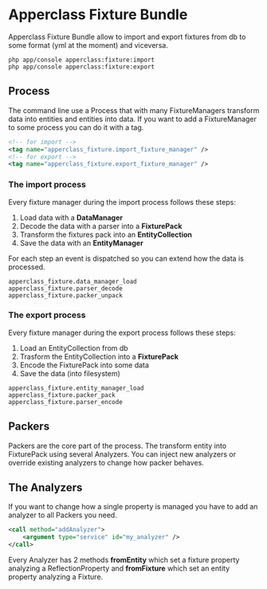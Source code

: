 # Apperclass Fixture Bundle

Apperclass Fixture Bundle allow to import and export fixtures from db to some format (yml at the moment) and viceversa.

```shell
php app/console apperclass:fixture:import
php app/console apperclass:fixture:export
```

## Process

The command line use a Process that with many FixtureManagers transform data into entities and entities into data. If you want to add a FixtureManager to some process you can do it with a tag.

```xml
<!-- for import -->
<tag name="apperclass_fixture.import_fixture_manager" />
<!-- for export -->
<tag name="apperclass_fixture.export_fixture_manager" />
```

### The import process

Every fixture manager during the import process follows these steps:

1. Load data with a **DataManager**
2. Decode the data with a parser into a **FixturePack**
3. Transform the fixtures pack into an **EntityCollection**
4. Save the data with an **EntityManager**

For each step an event is dispatched so you can extend how the data is processed.

```
apperclass_fixture.data_manager_load
apperclass_fixture.parser_decode
apperclass_fixture.packer_unpack
```

### The export process

Every fixture manager during the export process follows these steps:

1. Load an EntityCollection from db
2. Trasform the EntityCollection into a **FixturePack**
3. Encode the FixturePack into some data
4. Save the data (into filesystem)


```
apperclass_fixture.entity_manager_load
apperclass_fixture.packer_pack
apperclass_fixture.parser_encode
```

## Packers

Packers are the core part of the process. The transform entity into FixturePack using several Analyzers. You can inject new analyzers or override existing analyzers to change how packer behaves.

## The Analyzers

If you want to change how a single property is managed you have to add an analyzer to all Packers you need.

```xml
<call method="addAnalyzer">
    <argument type="service" id="my_analyzer" />
</call>
```


Every Analyzer has 2 methods **fromEntity** which set a fixture property analyzing a ReflectionProperty and **fromFixture** which set an entity property analyzing a Fixture.




